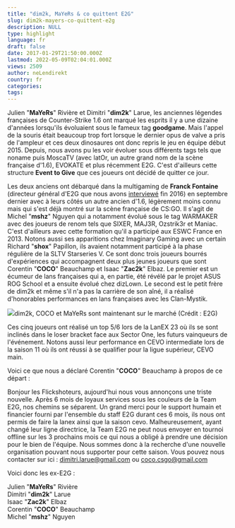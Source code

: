 ```yaml
---
title: "dim2k, MaYeRs & co quittent E2G"
slug: dim2k-mayers-co-quittent-e2g
description: NULL
type: highlight
language: fr
draft: false
date: 2017-01-29T21:50:00.000Z
lastmod: 2022-05-09T02:04:01.000Z
views: 2509
author: neLendirekt
country: fr
categories:
tags:
---
```

Julien "**MaYeRs**" Rivière et Dimitri "**dim2k**" Larue, les anciennes légendes françaises de Counter-Strike 1.6 ont marqué les esprits il y a une dizaine d'années lorsqu'ils évoluaient sous le fameux tag **goodgame**. Mais l'appel de la souris était beaucoup trop fort lorsque le dernier opus de valve a pris de l'ampleur et ces deux dinosaures ont donc repris le jeu en équipe début 2015\. Depuis, nous avons pu les voir évoluer sous différents tags tels que noname puis MoscaTV (avec latOr, un autre grand nom de la scène française d'1.6), EVOKATE et plus récemment E2G. C'est d'ailleurs cette structure **Event to Give** que ces joueurs ont décidé de quitter ce jour.

Les deux anciens ont débarqué dans la multigaming de **Franck Fontaine** (directeur général d'E2G que nous avons [interviewé](/article/interview-de-franck-fontaine-directeur-general-de-event2give/10) fin 2016) en septembre dernier avec à leurs côtés un autre ancien d'1.6, légèrement moins connu mais qui s'est déjà montré sur la scène française de CS:GO. Il s'agit de Michel "**mshz**" Nguyen qui a notamment évolué sous le tag WARMAKER avec des joueurs de renom tels que SIXER, MAJ3R, Ozstrik3r et Maniac. C'est d'ailleurs avec cette formation qu'il a participé aux ESWC France en 2013\. Notons aussi ses apparitions chez Imaginary Gaming avec un certain Richard "**shox**" Papillon, ils avaient notamment participé à la phase régulière de la SLTV Starseries V. Ce sont donc trois joueurs bourrés d'expériences qui accompagnent deux plus jeunes joueurs que sont Corentin "**COCO**" Beauchamp et Isaac "**Zac2k**" Elbaz. Le premier est un écumeur de lans françaises qui a, en partie, été révélé par le projet ASUS ROG School et a ensuite évolué chez dizLown. Le second est le petit frère de dim2k et même s'il n'a pas la carrière de son aîné, il a réalisé d'honorables performances en lans françaises avec les Clan-Mystik.

![](/storage/images/588e609f8777a_illus-lanexpng.png)dim2k, COCO et MaYeRs sont maintenant sur le marché (Crédit : E2G)

Ces cinq joueurs ont réalisé un top 5/6 lors de la LanEX 23 où ils se sont inclinés dans le loser bracket face aux Sector One, les futurs vainqueurs de l'événement. Notons aussi leur performance en CEVO intermediate lors de la saison 11 où ils ont réussi à se qualifier pour la ligue supérieur, CEVO main.

Voici ce que nous a déclaré Corentin "**COCO**" Beauchamp à propos de ce départ :

Bonjour les Flickshoteurs, aujourd'hui nous vous annonçons une triste nouvelle. Après 6 mois de loyaux services sous les couleurs de la Team E2G, nos chemins se séparent. Un grand merci pour le support humain et financier fourni par l'ensemble du staff E2G durant ces 6 mois, ils nous ont permis de faire la lanex ainsi que la saison cevo. Malheureusement, ayant changé leur ligne directrice, la Team E2G ne peut nous envoyer en tournoi offline sur les 3 prochains mois ce qui nous a obligé à prendre une décision pour le bien de l'équipe. Nous sommes donc à la recherche d'une nouvelle organisation pouvant nous supporter pour cette saison. Vous pouvez nous contacter sur ici : dimitri.larue@gmail.com ou coco.csgo@gmail.com 

Voici donc les ex-E2G :

Julien "**MaYeRs**" Rivière  
Dimitri "**dim2k**" Larue  
Isaac "**Zac2k**" Elbaz  
Corentin "**COCO**" Beauchamp   
Michel "**mshz**" Nguyen
